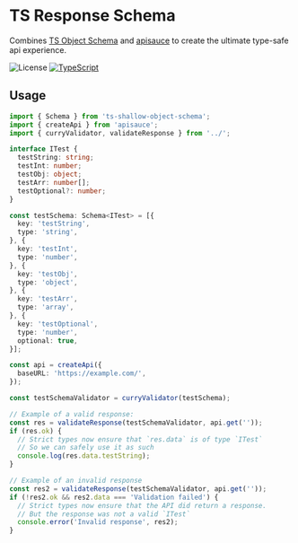 # TS Response Schema

Combines [TS Object Schema](https://www.npmjs.com/package/ts-shallow-object-schema)
and [apisauce](https://www.npmjs.com/package/apisauce) to create the ultimate type-safe api experience.

![License](https://img.shields.io/github/license/jannes-io/ts-response-schema)
[![TypeScript](https://img.shields.io/badge/%3C%2F%3E-TypeScript-blue)](https://www.typescriptlang.org/) 

## Usage

```typescript
import { Schema } from 'ts-shallow-object-schema';
import { createApi } from 'apisauce';
import { curryValidator, validateResponse } from '../';

interface ITest {
  testString: string;
  testInt: number;
  testObj: object;
  testArr: number[];
  testOptional?: number;
}

const testSchema: Schema<ITest> = [{
  key: 'testString',
  type: 'string',
}, {
  key: 'testInt',
  type: 'number',
}, {
  key: 'testObj',
  type: 'object',
}, {
  key: 'testArr',
  type: 'array',
}, {
  key: 'testOptional',
  type: 'number',
  optional: true,
}];

const api = createApi({
  baseURL: 'https://example.com/',
});

const testSchemaValidator = curryValidator(testSchema);

// Example of a valid response:
const res = validateResponse(testSchemaValidator, api.get(''));
if (res.ok) {
  // Strict types now ensure that `res.data` is of type `ITest`
  // So we can safely use it as such
  console.log(res.data.testString);
}

// Example of an invalid response
const res2 = validateResponse(testSchemaValidator, api.get(''));
if (!res2.ok && res2.data === 'Validation failed') {
  // Strict types now ensure that the API did return a response.
  // But the response was not a valid `ITest`
  console.error('Invalid response', res2);
}
```